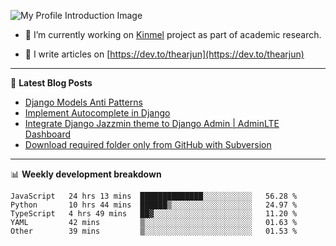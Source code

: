 ![My Profile Introduction Image](https://i.ibb.co/tLFZ15Q/gh.png)

- 🔭 I’m currently working on [Kinmel](https://github.com/thearjun/kinmel) project as part of academic research.

- 📝 I write articles on [https://dev.to/thearjun](https://dev.to/thearjun)

-------

📕 **Latest Blog Posts**
<!-- BLOG-POST-LIST:START -->
- [Django Models Anti Patterns](https://dev.to/thearjun/django-models-anti-patterns-1ma1)
- [Implement Autocomplete in Django](https://dev.to/thearjun/implement-autocomplete-in-django-3h20)
- [Integrate Django Jazzmin theme to Django Admin | AdminLTE Dashboard](https://dev.to/thearjun/integrate-django-jazzmin-theme-to-django-admin-adminlte-dashboard-5aao)
- [Download required folder only from GitHub with Subversion](https://dev.to/thearjun/download-required-folder-only-from-github-with-subversion-2gpc)
<!-- BLOG-POST-LIST:END -->

-------

📊 **Weekly development breakdown**
<!--START_SECTION:waka-->
```text
JavaScript   24 hrs 13 mins  ██████████████░░░░░░░░░░░   56.28 % 
Python       10 hrs 44 mins  ██████▒░░░░░░░░░░░░░░░░░░   24.97 % 
TypeScript   4 hrs 49 mins   ██▓░░░░░░░░░░░░░░░░░░░░░░   11.20 % 
YAML         42 mins         ▒░░░░░░░░░░░░░░░░░░░░░░░░   01.63 % 
Other        39 mins         ▒░░░░░░░░░░░░░░░░░░░░░░░░   01.53 % 
```
<!--END_SECTION:waka-->
<img src='https://profile-counter.glitch.me/thearjun/count.svg' width='0px'>
